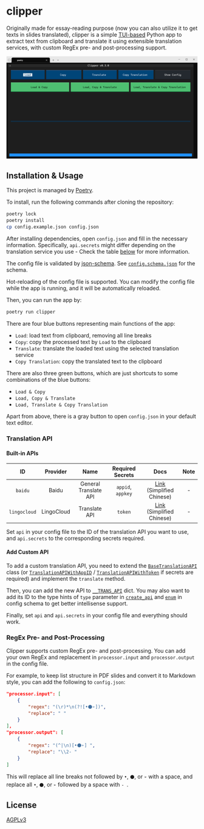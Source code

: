 # clipper
Originally made for essay-reading purpose (now you can also utilize it to get texts in slides translated), clipper is a simple [TUI-based](https://github.com/Textualize/textual) Python app to extract text from clipboard and translate it using extensible translation services, with custom RegEx pre- and post-processing support.

![Screenshot](./assets/image.png)

## Installation & Usage
This project is managed by [Poetry](https://python-poetry.org/).

To install, run the following commands after cloning the repository:

```bash
poetry lock
poetry install
cp config.example.json config.json
```

After installing dependencies, open `config.json` and fill in the necessary information. Specifically, `api.secrets` might differ depending on the translation service you use - Check the table [below](#built-in-apis) for more information.

The config file is validated by [json-schema](https://json-schema.org/). See [`config.schema.json`](./config.schema.json) for the schema.

Hot-reloading of the config file is supported. You can modify the config file while the app is running, and it will be automatically reloaded.

Then, you can run the app by:

```bash
poetry run clipper
```

There are four blue buttons representing main functions of the app:
- `Load`: load text from clipboard, removing all line breaks
- `Copy`: copy the processed text by `Load` to the clipboard
- `Translate`: translate the loaded text using the selected translation service
- `Copy Translation`: copy the translated text to the clipboard

There are also three green buttons, which are just shortcuts to some combinations of the blue buttons:
- `Load & Copy`
- `Load, Copy & Translate`
- `Load, Translate & Copy Translation`

Apart from above, there is a gray button to open `config.json` in your default text editor.

### Translation API
#### Built-in APIs
| ID | Provider | Name | Required Secrets | Docs | Note |
| :-: | :------: | :--: | :--------------: | :--: | :---: |
| `baidu` | Baidu | General Translate API | `appid`, `appkey` | [Link](https://fanyi-api.baidu.com/doc/21) (Simplified Chinese) | - |
| `lingocloud` | LingoCloud | Translate API | `token` | [Link](https://docs.caiyunapp.com/lingocloud-api/) (Simplified Chinese) | - |

Set `api` in your config file to the ID of the translation API you want to use, and `api.secrets` to the corresponding secrets required.

#### Add Custom API
To add a custom translation API, you need to extend the [`BaseTranslationAPI`](./clipper/api/base.py#L9) class (or [`TranslationAPIWithAppID`](./clipper/api/base.py#L40) / [`TranslationAPIWithToken`](./clipper/api/base.py#L53) if secrets are required) and implement the `translate` method.

Then, you can add the new API to [`__TRANS_API`](./clipper/api/__init__.py#L11) dict. You may also want to add its ID to the type hints of `type` parameter in [`create_api`](./clipper/api/__init__.py#L17) and [`enum`](./config.schema.json#L9) in config schema to get better intellisense support.

Finally, set `api` and `api.secrets` in your config file and everything should work.

### RegEx Pre- and Post-Processing
Clipper supports custom RegEx pre- and post-processing. You can add your own RegEx and replacement in `processor.input` and `processor.output` in the config file.

For example, to keep list structure in PDF slides and convert it to Markdown style, you can add the following to `config.json`:

```json
"processor.input": [
    {
        "regex": "(\r)*\n(?![•⚫➢])",
        "replace": " "
    }
],
"processor.output": [
    {
        "regex": "(^|\n)[•⚫➢] ",
        "replace": "\\2- "
    }
]
```

This will replace all line breaks not followed by `•`, `⚫`, or `➢` with a space, and replace all `•`, `⚫`, or `➢` followed by a space with `- `.

## License
[AGPLv3](./LICENSE)